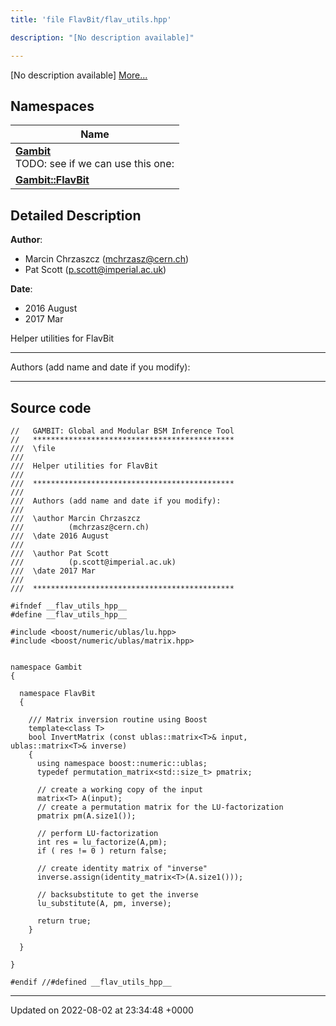 ```yaml
---
title: 'file FlavBit/flav_utils.hpp'

description: "[No description available]"

---
```







[No description available] [More...](#detailed-description)

## Namespaces

| Name           |
| -------------- |
| **[Gambit](/documentation/code/gambit_sphinx/namespaces/namespacegambit/)** <br>TODO: see if we can use this one:  |
| **[Gambit::FlavBit](/documentation/code/gambit_sphinx/namespaces/namespacegambit_1_1flavbit/)**  |

## Detailed Description


**Author**: 

  * Marcin Chrzaszcz ([mchrzasz@cern.ch](mailto:mchrzasz@cern.ch)) 
  * Pat Scott ([p.scott@imperial.ac.uk](mailto:p.scott@imperial.ac.uk)) 


**Date**: 

  * 2016 August
  * 2017 Mar


Helper utilities for FlavBit



------------------

Authors (add name and date if you modify):



------------------




## Source code

```
//   GAMBIT: Global and Modular BSM Inference Tool
//   *********************************************
///  \file
///
///  Helper utilities for FlavBit
///
///  *********************************************
///
///  Authors (add name and date if you modify):
///
///  \author Marcin Chrzaszcz
///          (mchrzasz@cern.ch)
///  \date 2016 August
///
///  \author Pat Scott
///          (p.scott@imperial.ac.uk)
///  \date 2017 Mar
///
///  *********************************************

#ifndef __flav_utils_hpp__
#define __flav_utils_hpp__

#include <boost/numeric/ublas/lu.hpp>
#include <boost/numeric/ublas/matrix.hpp>


namespace Gambit
{

  namespace FlavBit
  {

    /// Matrix inversion routine using Boost
    template<class T>
    bool InvertMatrix (const ublas::matrix<T>& input, ublas::matrix<T>& inverse)
    {
      using namespace boost::numeric::ublas;
      typedef permutation_matrix<std::size_t> pmatrix;

      // create a working copy of the input
      matrix<T> A(input);
      // create a permutation matrix for the LU-factorization
      pmatrix pm(A.size1());

      // perform LU-factorization
      int res = lu_factorize(A,pm);
      if ( res != 0 ) return false;

      // create identity matrix of "inverse"
      inverse.assign(identity_matrix<T>(A.size1()));

      // backsubstitute to get the inverse
      lu_substitute(A, pm, inverse);

      return true;
    }

  }

}

#endif //#defined __flav_utils_hpp__
```


-------------------------------

Updated on 2022-08-02 at 23:34:48 +0000

